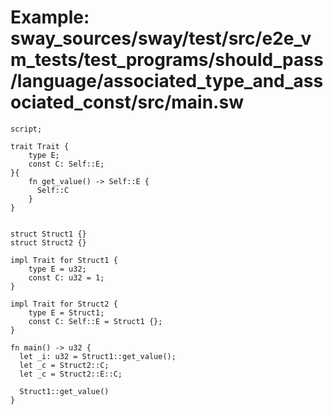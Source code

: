 # Example: sway_sources/sway/test/src/e2e_vm_tests/test_programs/should_pass/language/associated_type_and_associated_const/src/main.sw

```sway
script;

trait Trait {
    type E;
    const C: Self::E;
}{
    fn get_value() -> Self::E {
      Self::C
    }
}


struct Struct1 {}
struct Struct2 {}

impl Trait for Struct1 {
    type E = u32;
    const C: u32 = 1;
}

impl Trait for Struct2 {
    type E = Struct1;
    const C: Self::E = Struct1 {};
}

fn main() -> u32 {
  let _i: u32 = Struct1::get_value();
  let _c = Struct2::C;
  let _c = Struct2::E::C;

  Struct1::get_value()
}

```
